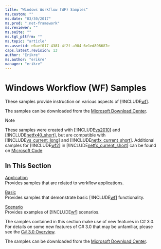```yaml
---
title: "Windows Workflow (WF) Samples"
ms.custom: ""
ms.date: "03/30/2017"
ms.prod: ".net-framework"
ms.reviewer: ""
ms.suite: ""
ms.tgt_pltfrm: ""
ms.topic: "article"
ms.assetid: e0aef017-4381-4f2f-a904-6e1ed898687e
caps.latest.revision: 13
author: "Erikre"
ms.author: "erikre"
manager: "erikre"
---
```

# Windows Workflow (WF) Samples
These samples provide instruction on various aspects of [!INCLUDE[wf](../../../../includes/wf-md.md)].  
  
 The samples can be downloaded from the [Microsoft Download Center](http://go.microsoft.com/fwlink/?LinkId=150780).  
  
> [!NOTE]
>  These samples were created with [!INCLUDE[vs2010](../../../../includes/vs2010-md.md)] and [!INCLUDE[netfx40_short](../../../../includes/netfx40-short-md.md)], but are compatible with [!INCLUDE[vs_current_long](../../../../includes/vs-current-long-md.md)] and [!INCLUDE[netfx_current_short](../../../../includes/netfx-current-short-md.md)]. Additional samples for [!INCLUDE[wf2](../../../../includes/wf2-md.md)] in [!INCLUDE[netfx_current_short](../../../../includes/netfx-current-short-md.md)] can be found on [Microsoft Code](https://code.msdn.microsoft.com/site/search?f%5B0%5D.Type=Technology&f%5B0%5D.Value=Windows%20Workflow%204.5)
  
## In This Section  
 [Application](../../../../docs/framework/windows-workflow-foundation/samples/application.md)  
 Provides samples that are related to workflow applications.  
  
 [Basic](../../../../docs/framework/windows-workflow-foundation/samples/basic.md)  
 Provides samples that demonstrate basic [!INCLUDE[wf](../../../../includes/wf-md.md)] functionality.  
  
 [Scenario](../../../../docs/framework/windows-workflow-foundation/samples/scenario.md)  
 Provides examples of [!INCLUDE[wf](../../../../includes/wf-md.md)] scenarios.  
  
 The samples contained in this section make use of new features in C# 3.0. For details on some new features of C# 3.0 that may be unfamiliar, please see the [C# 3.0 Overview](http://go.microsoft.com/fwlink/?LinkId=193972).  
  
 The samples can be downloaded from the [Microsoft Download Center](http://go.microsoft.com/fwlink/?LinkId=150780).
